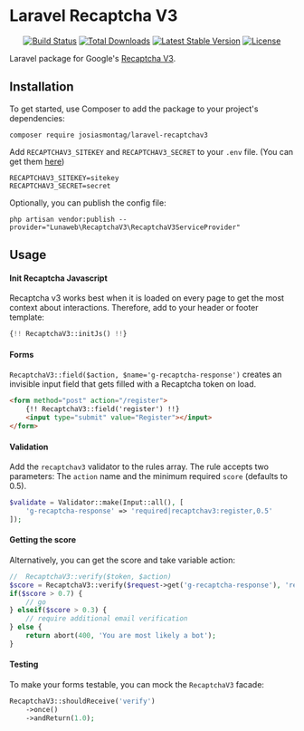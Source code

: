 # Laravel Recaptcha V3


<p align="center">
<a href="https://travis-ci.org/josiasmontag/laravel-recaptchav3"><img src="https://travis-ci.org/josiasmontag/laravel-recaptchav3.svg" alt="Build Status"></a>
<a href="https://packagist.org/packages/josiasmontag/laravel-recaptchav3"><img src="https://poser.pugx.org/josiasmontag/laravel-recaptchav3/d/total.svg" alt="Total Downloads"></a>
<a href="https://packagist.org/packages/josiasmontag/laravel-recaptchav3"><img src="https://poser.pugx.org/josiasmontag/laravel-recaptchav3/v/stable.svg" alt="Latest Stable Version"></a>
<a href="https://packagist.org/packages/josiasmontag/laravel-recaptchav3"><img src="https://poser.pugx.org/josiasmontag/laravel-recaptchav3/license.svg" alt="License"></a>
</p>

Laravel package for Google's [Recaptcha V3](https://developers.google.com/recaptcha/docs/v3).

## Installation


To get started, use Composer to add the package to your project's dependencies:

    composer require josiasmontag/laravel-recaptchav3


Add `RECAPTCHAV3_SITEKEY` and `RECAPTCHAV3_SECRET` to your `.env` file. (You can get them [here](https://www.google.com/recaptcha/admin#list))

```
RECAPTCHAV3_SITEKEY=sitekey
RECAPTCHAV3_SECRET=secret
```

Optionally, you can publish the config file:
```
php artisan vendor:publish --provider="Lunaweb\RecaptchaV3\RecaptchaV3ServiceProvider"
```

## Usage

#### Init Recaptcha Javascript

Recaptcha v3 works best when it is loaded on every page to get the most context about interactions. Therefore, add to your header or footer template:

```php
{!! RecaptchaV3::initJs() !!}
```

#### Forms

``RecaptchaV3::field($action, $name='g-recaptcha-response')`` creates an invisible input field that gets filled with a Recaptcha token on load.


```html
<form method="post" action="/register">
    {!! RecaptchaV3::field('register') !!}
    <input type="submit" value="Register"></input>
</form>

```

#### Validation

Add the `recaptchav3` validator to the rules array. The rule accepts two parameters: The `action` name and the minimum required `score` (defaults to 0.5).

```php
$validate = Validator::make(Input::all(), [
	'g-recaptcha-response' => 'required|recaptchav3:register,0.5'
]);
```

#### Getting the score

Alternatively, you can get the score and take variable action:

```php
//  RecaptchaV3::verify($token, $action)
$score = RecaptchaV3::verify($request->get('g-recaptcha-response'), 'register')
if($score > 0.7) {
    // go
} elseif($score > 0.3) {
    // require additional email verification
} else {
    return abort(400, 'You are most likely a bot');
}
```

#### Testing

To make your forms testable, you can mock the `RecaptchaV3` facade:

```php
RecaptchaV3::shouldReceive('verify')
    ->once()
    ->andReturn(1.0);

```
